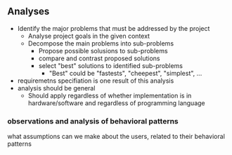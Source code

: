 ## Analyses

* Identify the major problems that must be addressed by the project
	* Analyse project goals in the given context
	* Decompose the main problems into sub-problems
		* Propose possible solusions to sub-problems
		* compare and contrast proposed solutions
		* select "best" solutions to identified sub-problems
			* "Best" could be "fastests", "cheepest", "simplest", ...
* requiremetns specifiation is one result of this analysis
* analysis should be general
	* Should apply regardless of whether implementation is in hardware/software and regardless of programming language

### observations and analysis of behavioral patterns
what assumptions can we make about the users, related to their behavioral patterns
